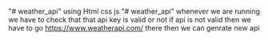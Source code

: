 "# weather_api"
using Html css js
"# weather_api"
whenever we are running we have to check that that api key is valid or not if api is not valid then we have to go https://www.weatherapi.com/ there then we can genrate new api
